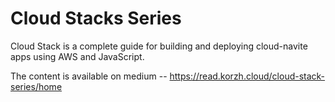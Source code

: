 # Cloud Stacks Series

Cloud Stack is a complete guide for building and deploying cloud-navite apps using AWS and JavaScript.

The content is available on medium -- https://read.korzh.cloud/cloud-stack-series/home
